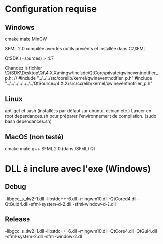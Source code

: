 Configuration requise
=====================

Windows
-------

cmake
make
MinGW

SFML 2.0 compilée avec les outils précénts et installée dans C:\SFML

QtSDK (+sources) > 4.7

Changez le fichier \QtSDK\Desktop\Qt\4.X.X\mingw\include\QtCore\private\qwineventnotifier_p.h:
// #include "../../../src/corelib/kernel/qwineventnotifier_p.h"
 #include "../../../../../../../QtSources/4.X.X/src/corelib/kernel/qwineventnotifier_p.h"

Linux
-----

apt-get et bash (installées par défaut sur ubuntu, debian etc.)
Lancer en root dependances.sh pour préparer l'environnement de compilation. (sudo bash dependances.sh)

MacOS (non testé)
-----------------

cmake
make
g++
SFML 2.0 (dans /SFML)
Qt

DLL à inclure avec l'exe (Windows)
==================================

Debug
-----
-libgcc_s_dw2-1.dll
-libstdc++-6.dll
-mingwm10.dll
-QtCored4.dll
-QtGuid4.dll
-sfml-system-d-2.dll
-sfml-window-d-2.dll

Release
-------
-libgcc_s_dw2-1.dll
-libstdc++-6.dll
-mingwm10.dll
-QtCore4.dll
-QtGui4.dll
-sfml-system-2.dll
-sfml-window-2.dll